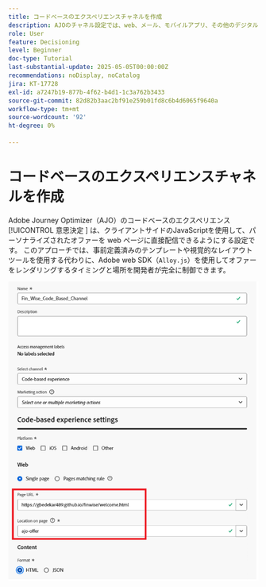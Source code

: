 ```yaml
---
title: コードベースのエクスペリエンスチャネルを作成
description: AJOのチャネル設定では、web、メール、モバイルアプリ、その他のデジタルタッチポイントなど、特定のチャネルを使用してパーソナライズされたコンテンツ（オファーなど）を配信する方法を定義します。
role: User
feature: Decisioning
level: Beginner
doc-type: Tutorial
last-substantial-update: 2025-05-05T00:00:00Z
recommendations: noDisplay, noCatalog
jira: KT-17728
exl-id: a7247b19-877b-4f62-b4d1-1c3a762b3433
source-git-commit: 82d82b3aac2bf91e259b01fd8c6b4d6065f9640a
workflow-type: tm+mt
source-wordcount: '92'
ht-degree: 0%

---
```


# コードベースのエクスペリエンスチャネルを作成

Adobe Journey Optimizer（AJO）のコードベースのエクスペリエンス [!UICONTROL  意思決定 ] は、クライアントサイドのJavaScriptを使用して、パーソナライズされたオファーを web ページに直接配信できるようにする設定です。 このアプローチでは、事前定義済みのテンプレートや視覚的なレイアウトツールを使用する代わりに、Adobe web SDK（`Alloy.js`）を使用してオファーをレンダリングするタイミングと場所を開発者が完全に制御できます。

![create-channel](assets/cbe-channel.png)
